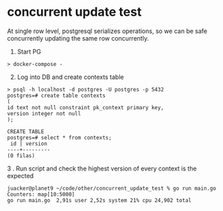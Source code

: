 # concurrent update test

At single row level, postgresql serializes operations, so we can be safe concurrently updating the same row concurrently.


1. Start PG

```shell
> docker-compose -
```

2. Log into DB and create contexts table

```db
> psql -h localhost -d postgres -U postgres -p 5432
postgres=# create table contexts
(
id text not null constraint pk_context primary key,
version integer not null
);

CREATE TABLE
postgres=# select * from contexts;
 id | version 
----+---------
(0 filas)
```

3 . Run script and check the highest version of every context is the expected

```shell
juacker@planet9 ~/code/other/concurrent_update_test % go run main.go
Counters: map[10:5000]
go run main.go  2,91s user 2,52s system 21% cpu 24,902 total
```
